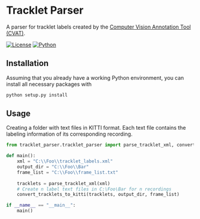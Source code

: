 # Tracklet Parser
A parser for tracklet labels created by the [Computer Vision Annotation Tool (CVAT)](https://github.com/openvinotoolkit/cvat).

[![License](https://img.shields.io/badge/license-MIT-green)](https://github.com/holtvogt/tracklet_parser/blob/master/LICENSE)
[![Python](https://img.shields.io/badge/python-3.9-blue)](https://www.python.org/downloads/)

## Installation
Assuming that you already have a working Python environment, you can install all necessary packages with

```bash
python setup.py install
```

## Usage
Creating a folder with text files in KITTI format. Each text file contains the labeling information of its corresponding recording.

```python
from tracklet_parser.tracklet_parser import parse_tracklet_xml, convert_tracklets_to_kitti

def main():
    xml = "C:\\Foo\\tracklet_labels.xml"
    output_dir = "C:\\Foo\\Bar"
    frame_list = "C:\\Foo\\frame_list.txt"
    
    tracklets = parse_tracklet_xml(xml)
    # Create n label text files in C:\Foo\Bar for n recordings
    convert_tracklets_to_kitti(tracklets, output_dir, frame_list)

if __name__ == "__main__":
    main()
```
